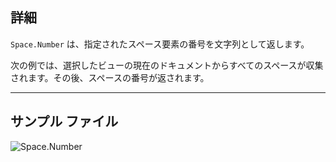 ## 詳細
`Space.Number` は、指定されたスペース要素の番号を文字列として返します。

次の例では、選択したビューの現在のドキュメントからすべてのスペースが収集されます。その後、スペースの番号が返されます。
___
## サンプル ファイル

![Space.Number](./Revit.Elements.Space.Number_img.jpg)
